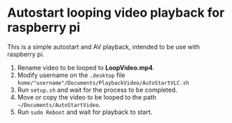 # Autostart looping video playback for raspberry pi

This is a simple autostart and AV playback, intended to be use with raspberry pi.

1. Rename video to be looped to **LoopVideo.mp4**.
2. Modify username on the `.desktop` file `home/"username"/Documents/PlaybackVideo/AutoStartVLC.sh`
3. Run `setup.sh` and wait for the process to be completed.
4. Move or copy the video to be looped to the path `~/Documents/AutoStartVideo`.
5. Run `sudo Reboot` and wait for playback to start.